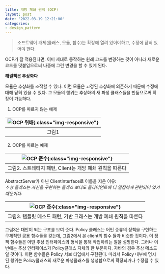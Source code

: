 ```yaml
---
title: 개방 폐쇄 원칙 (OCP)
layout: post
date: '2022-03-19 12:21:00'
categories:
- design_pattern
---
```


> 소프트웨어 개체(클래스, 모듈, 함수)는 확장에 열려 있어야하고, 수정에 닫혀 있어야 한다.

OCP가 잘 적용된다면, 이미 제대로 동작하는 원래 코드를 변경하는 것이 아니라 새로운 코드를 덧붙임으로써 나중에 그런 변경을 할 수 있게 된다.

**해결책은 추상화다**

모듈은 추상화를 조작할 수 있다.
이런 모듈은 고정된 추상화에 의존하기 때문에 수정에 대해 닫혀 있을 수 있다.
그 모듈의 행위는 추상화의 새 파생 클래스들을 만듦으로써 확장이 가능하다.

1. OCP를 따르지 않는 예제

| ![OCP 위배]({{site.url}}/assets/img/ocp1.jpg){:class="img-responsive"} |
|:--:|
| 그림1 |

2. OCP를 따르는 예제

| ![OCP 준수]({{site.url}}/assets/img/ocp2.jpg){:class="img-responsive"} |
|:--:|
| 그림2. 스트레티지 패턴, Client는 개방 폐쇄 원칙을 따른다  |

AbstractServer가 아닌 ClientInterface로 이름을 지은 이유: <br>
*추상 클래스는 자신을 구현하는 클래스 보다도 클라이언트에 더 밀접하게 관련되어 있기 때문이다.*

| ![OCP 준수]({{site.url}}/assets/img/ocp3.jpg){:class="img-responsive"} |
|:--:|
| 그림3. 탬플릿 메소드 패턴, 기반 크래스는 개방 폐쇄 원칙을 따른다  |

그림3은 대안이 되는 구조를 보여 준다.
Policy 클래스는 어떤 종류의 정책을 구현하는 구체적인 공용 함수들을 갖는데,
그림2에서 본 client의 함수 들과 비슷한 것이다.
이 정책 함수들은 어떤 추상 인터페이스의 형식을 통해 작업하려는 일을 설명한다.
그러나 이번에는 추상 인터페이스가 Policy클래스 자체의 한 부분이다.
자바의 경우 추상 메소드일 것이다.
이런 함수들은 Policy 서브 타입에서 구현된다.
따라서 Policy 내부에 명시된 행위는 Policy클래스의 새로운 파생클래스를 생성함으로써 확장되거나 수정될 수 있다.

